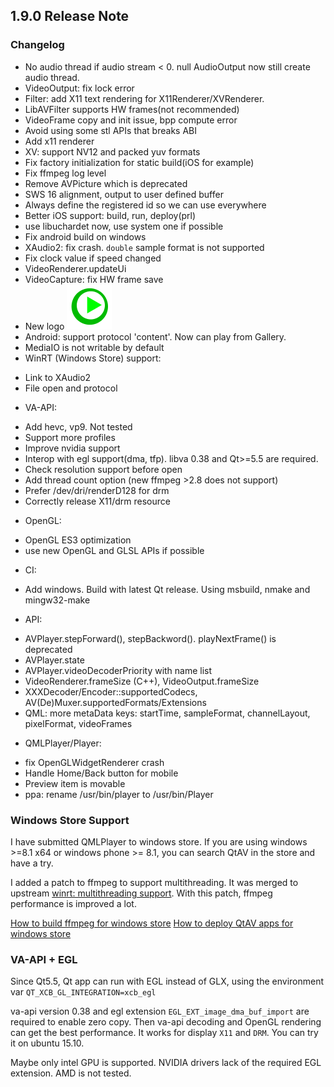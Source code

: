 ## 1.9.0 Release Note

### Changelog
- No audio thread if audio stream < 0. null AudioOutput now still create audio thread.
- VideoOutput: fix lock error
- Filter: add X11 text rendering for X11Renderer/XVRenderer.
- LibAVFilter supports HW frames(not recommended)
- VideoFrame copy and init issue, bpp compute error
- Avoid using some stl APIs that breaks ABI
- Add x11 renderer
- XV: support NV12 and packed yuv formats
- Fix factory initialization for static build(iOS for example)
- Fix ffmpeg log level
- Remove AVPicture which is deprecated
- SWS 16 alignment, output to user defined buffer
- Always define the registered id so we can use everywhere
- Better iOS support: build, run, deploy(prl)
- use libuchardet now, use system one if possible
- Fix android build on windows
- XAudio2: fix crash. `double` sample format is not supported
- Fix clock value if speed changed
- VideoRenderer.updateUi
- VideoCapture: fix HW frame save
- New logo ![](images/QtAV1.9.0-logo.png "Logo")
- Android: support protocol 'content'. Now can play from Gallery.
- MediaIO is not writable by default
- WinRT (Windows Store) support:
 * Link to XAudio2
 * File open and protocol
- VA-API:
 * Add hevc, vp9. Not tested
 * Support more profiles
 * Improve nvidia support
 * Interop with egl support(dma, tfp). libva 0.38 and Qt>=5.5 are required.
 * Check resolution support before open
 * Add thread count option (new ffmpeg >2.8 does not support)
 * Prefer /dev/dri/renderD128 for drm
 * Correctly release X11/drm resource
- OpenGL:
 * OpenGL ES3 optimization
 * use new OpenGL and GLSL APIs if possible
- CI:
 * Add windows. Build with latest Qt release. Using msbuild, nmake and mingw32-make
- API:
 * AVPlayer.stepForward(), stepBackword(). playNextFrame() is deprecated
 * AVPlayer.state
 * AVPlayer.videoDecoderPriority with name list
 * VideoRenderer.frameSize (C++), VideoOutput.frameSize
 * XXXDecoder/Encoder::supportedCodecs, AV(De)Muxer.supportedFormats/Extensions
 * QML: more metaData keys: startTime, sampleFormat, channelLayout, pixelFormat, videoFrames
- QMLPlayer/Player:
 * fix OpenGLWidgetRenderer crash
 * Handle Home/Back button for mobile
 * Preview item is movable
 * ppa: rename /usr/bin/player to /usr/bin/Player

### Windows Store Support

I have submitted QMLPlayer to windows store. If you are using windows >=8.1 x64 or windows phone >= 8.1, you can search QtAV in the store and have a try.

I added a patch to ffmpeg to support multithreading. It was merged to upstream [winrt: multithreading support](http://git.videolan.org/?p=ffmpeg.git;a=commit;h=0861862b897ade9e62064f532f3b0a957ee7a0d8). With this patch, ffmpeg performance is improved a lot.

[How to build ffmpeg for windows store](https://github.com/wang-bin/build_ffmpeg/wiki#windows-store)
[How to deploy QtAV apps for windows store](https://github.com/wang-bin/QtAV/wiki/Deploy-for-WinRT)

### VA-API + EGL

Since Qt5.5, Qt app can run with EGL instead of GLX, using the environment var `QT_XCB_GL_INTEGRATION=xcb_egl`

va-api version 0.38 and egl extension `EGL_EXT_image_dma_buf_import` are required to enable zero copy. Then va-api decoding and OpenGL rendering can get the best performance. It works for display `X11` and `DRM`. You can try it on ubuntu 15.10.

Maybe only intel GPU is supported. NVIDIA drivers lack of the required EGL extension. AMD is not tested.
